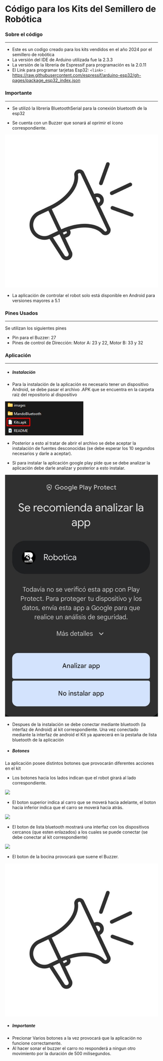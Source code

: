 # Código para los Kits del Semillero de Robótica
### Sobre el código
----------------------------------

- Este es un codigo creado para los kits vendidos en el año 2024 por el semillero de robótica
- La versión del IDE de Arduino utilizada fue la 2.3.3
- La versión de la libreria de Espressif para programación es la 2.0.11
- El Link para programar tarjetas Esp32:
`<link>` : https://raw.githubusercontent.com/espressif/arduino-esp32/gh-pages/package_esp32_index.json


### Importante
----------------------------------

* Se utilizó la libreria BluetoothSerial para la conexión bluetooth de la esp32

* Se cuenta con un Buzzer que sonará al oprimir el ícono correspondiente.

![](https://github.com/AnaOrozco122002/Kits_Robotica_2024-2/blob/master/images/bocina.jpg)

* La aplicación de controlar el robot solo está disponible en Android para versiones mayores a 5.1

### Pines Usados
----------------------------------

Se utilizan los siguientes pines

* Pin para el Buzzer: 27 
* Pines de control de Dirección: Motor A: 23 y 22, Motor B: 33 y 32

### Aplicación
----------------------------------

* ##### Instalación

- Para la instalación de la aplicación es necesario tener un dispositivo Android, se debe pasar el archivo .APK que se encuentra en la carpeta raiz del repositorio al dispositivo

![](https://github.com/AnaOrozco122002/Kits_Robotica_2024-2/blob/master/images/kits-carpeta-ubicacion.jpg)

- Posterior a esto al tratar de abrir el archivo se debe aceptar la instalación de fuentes desconocidas (se debe esperar los 10 segundos necesarios y darle a aceptar).

- Si para instalar la aplicación google play pide que se debe analizar la aplicación debe darle analizar y posterior a esto instalar.

![](https://github.com/AnaOrozco122002/Kits_Robotica_2024-2/blob/master/images/google-permiso.jpg)

- Despues de la instalación se debe conectar mediante bluetooth (la interfaz de Android) al kit correspondiente. Una vez conectado mediante la interfaz de android el Kit ya aparecerá en la pestaña de lista bluetooth de la aplicación

* ##### Botones

La aplicación posee distintos botones que provocarán diferentes acciones en el kit

- Los botones hacia los lados indican que el robot girará al lado correspondiente.

![](https://github.com/AnaOrozco122002/Velocista/blob/master/images/lados.jpg)

- El boton superior indica al carro que se moverá hacia adelante, el boton hacia inferior indica que el carro se moverá hacia atrás.

![](https://github.com/AnaOrozco122002/Velocista/blob/master/images/adatr.jpg)

- El boton de lista bluetooth mostrará una interfaz con los dispositivos cercanos (que esten enlazados) a los cuales se puede conectar (se debe conectar al kit correspondiente)

![](https://github.com/AnaOrozco122002/Velocista/blob/master/images/conect.jpg)

- El boton de la bocina provocará que suene el Buzzer.

![](https://github.com/AnaOrozco122002/Kits_Robotica_2024-2/blob/master/images/bocina.jpg)

* ##### Importante

- Precionar Varios botones a la vez provocará que la aplicación no funcione correctamente.
- Al hacer sonar el buzzer el carro no responderá a ningun otro movimiento por la duración de 500 milisegundos.



